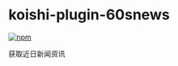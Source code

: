 # koishi-plugin-60snews

[![npm](https://img.shields.io/npm/v/koishi-plugin-60snews?style=flat-square)](https://www.npmjs.com/package/koishi-plugin-60snews)

获取近日新闻资讯
